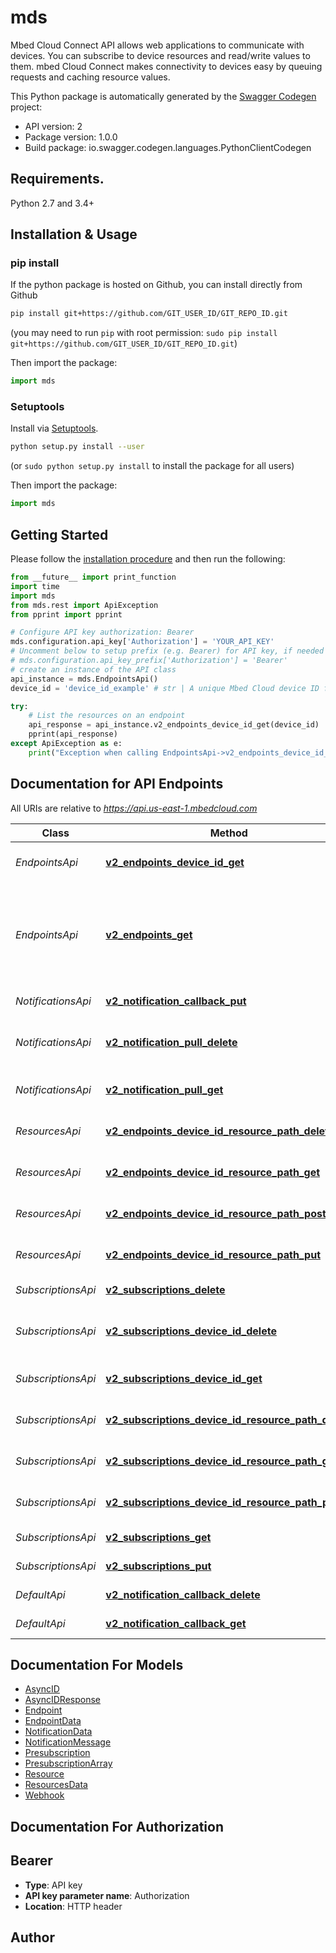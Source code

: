 # mds
Mbed Cloud Connect API allows web applications to communicate with devices. You can subscribe to device resources and read/write values to them. mbed Cloud Connect makes connectivity to devices easy by queuing requests and caching resource values.

This Python package is automatically generated by the [Swagger Codegen](https://github.com/swagger-api/swagger-codegen) project:

- API version: 2
- Package version: 1.0.0
- Build package: io.swagger.codegen.languages.PythonClientCodegen

## Requirements.

Python 2.7 and 3.4+

## Installation & Usage
### pip install

If the python package is hosted on Github, you can install directly from Github

```sh
pip install git+https://github.com/GIT_USER_ID/GIT_REPO_ID.git
```
(you may need to run `pip` with root permission: `sudo pip install git+https://github.com/GIT_USER_ID/GIT_REPO_ID.git`)

Then import the package:
```python
import mds 
```

### Setuptools

Install via [Setuptools](http://pypi.python.org/pypi/setuptools).

```sh
python setup.py install --user
```
(or `sudo python setup.py install` to install the package for all users)

Then import the package:
```python
import mds
```

## Getting Started

Please follow the [installation procedure](#installation--usage) and then run the following:

```python
from __future__ import print_function
import time
import mds
from mds.rest import ApiException
from pprint import pprint

# Configure API key authorization: Bearer
mds.configuration.api_key['Authorization'] = 'YOUR_API_KEY'
# Uncomment below to setup prefix (e.g. Bearer) for API key, if needed
# mds.configuration.api_key_prefix['Authorization'] = 'Bearer'
# create an instance of the API class
api_instance = mds.EndpointsApi()
device_id = 'device_id_example' # str | A unique Mbed Cloud device ID for an endpoint. Note that the ID needs to be an exact match. You cannot use wildcards here. 

try:
    # List the resources on an endpoint
    api_response = api_instance.v2_endpoints_device_id_get(device_id)
    pprint(api_response)
except ApiException as e:
    print("Exception when calling EndpointsApi->v2_endpoints_device_id_get: %s\n" % e)

```

## Documentation for API Endpoints

All URIs are relative to *https://api.us-east-1.mbedcloud.com*

Class | Method | HTTP request | Description
------------ | ------------- | ------------- | -------------
*EndpointsApi* | [**v2_endpoints_device_id_get**](docs/EndpointsApi.md#v2_endpoints_device_id_get) | **GET** /v2/endpoints/{device-id} | List the resources on an endpoint
*EndpointsApi* | [**v2_endpoints_get**](docs/EndpointsApi.md#v2_endpoints_get) | **GET** /v2/endpoints | (DEPRECATED) List registered endpoints. The number of returned endpoints is currently limited to 200.
*NotificationsApi* | [**v2_notification_callback_put**](docs/NotificationsApi.md#v2_notification_callback_put) | **PUT** /v2/notification/callback | Register a callback URL
*NotificationsApi* | [**v2_notification_pull_delete**](docs/NotificationsApi.md#v2_notification_pull_delete) | **DELETE** /v2/notification/pull | Delete notification Long Poll channel
*NotificationsApi* | [**v2_notification_pull_get**](docs/NotificationsApi.md#v2_notification_pull_get) | **GET** /v2/notification/pull | Get notifications using Long Poll
*ResourcesApi* | [**v2_endpoints_device_id_resource_path_delete**](docs/ResourcesApi.md#v2_endpoints_device_id_resource_path_delete) | **DELETE** /v2/endpoints/{device-id}/{resourcePath} | Delete a resource
*ResourcesApi* | [**v2_endpoints_device_id_resource_path_get**](docs/ResourcesApi.md#v2_endpoints_device_id_resource_path_get) | **GET** /v2/endpoints/{device-id}/{resourcePath} | Read from a resource
*ResourcesApi* | [**v2_endpoints_device_id_resource_path_post**](docs/ResourcesApi.md#v2_endpoints_device_id_resource_path_post) | **POST** /v2/endpoints/{device-id}/{resourcePath} | Execute a function on a resource
*ResourcesApi* | [**v2_endpoints_device_id_resource_path_put**](docs/ResourcesApi.md#v2_endpoints_device_id_resource_path_put) | **PUT** /v2/endpoints/{device-id}/{resourcePath} | Write to a resource
*SubscriptionsApi* | [**v2_subscriptions_delete**](docs/SubscriptionsApi.md#v2_subscriptions_delete) | **DELETE** /v2/subscriptions | Remove all subscriptions
*SubscriptionsApi* | [**v2_subscriptions_device_id_delete**](docs/SubscriptionsApi.md#v2_subscriptions_device_id_delete) | **DELETE** /v2/subscriptions/{device-id} | Delete subscriptions from an endpoint
*SubscriptionsApi* | [**v2_subscriptions_device_id_get**](docs/SubscriptionsApi.md#v2_subscriptions_device_id_get) | **GET** /v2/subscriptions/{device-id} | Read endpoints subscriptions
*SubscriptionsApi* | [**v2_subscriptions_device_id_resource_path_delete**](docs/SubscriptionsApi.md#v2_subscriptions_device_id_resource_path_delete) | **DELETE** /v2/subscriptions/{device-id}/{resourcePath} | Remove a subscription
*SubscriptionsApi* | [**v2_subscriptions_device_id_resource_path_get**](docs/SubscriptionsApi.md#v2_subscriptions_device_id_resource_path_get) | **GET** /v2/subscriptions/{device-id}/{resourcePath} | Read subscription status
*SubscriptionsApi* | [**v2_subscriptions_device_id_resource_path_put**](docs/SubscriptionsApi.md#v2_subscriptions_device_id_resource_path_put) | **PUT** /v2/subscriptions/{device-id}/{resourcePath} | Subscribe to a resource path
*SubscriptionsApi* | [**v2_subscriptions_get**](docs/SubscriptionsApi.md#v2_subscriptions_get) | **GET** /v2/subscriptions | Get pre-subscriptions
*SubscriptionsApi* | [**v2_subscriptions_put**](docs/SubscriptionsApi.md#v2_subscriptions_put) | **PUT** /v2/subscriptions | Set pre-subscriptions
*DefaultApi* | [**v2_notification_callback_delete**](docs/DefaultApi.md#v2_notification_callback_delete) | **DELETE** /v2/notification/callback | Delete callback URL
*DefaultApi* | [**v2_notification_callback_get**](docs/DefaultApi.md#v2_notification_callback_get) | **GET** /v2/notification/callback | Check callback URL


## Documentation For Models

 - [AsyncID](docs/AsyncID.md)
 - [AsyncIDResponse](docs/AsyncIDResponse.md)
 - [Endpoint](docs/Endpoint.md)
 - [EndpointData](docs/EndpointData.md)
 - [NotificationData](docs/NotificationData.md)
 - [NotificationMessage](docs/NotificationMessage.md)
 - [Presubscription](docs/Presubscription.md)
 - [PresubscriptionArray](docs/PresubscriptionArray.md)
 - [Resource](docs/Resource.md)
 - [ResourcesData](docs/ResourcesData.md)
 - [Webhook](docs/Webhook.md)


## Documentation For Authorization


## Bearer

- **Type**: API key
- **API key parameter name**: Authorization
- **Location**: HTTP header


## Author




